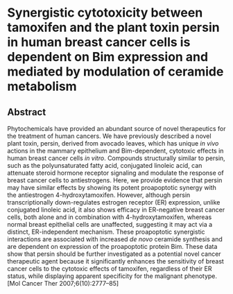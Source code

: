 # Synergistic cytotoxicity between tamoxifen and the plant toxin persin in human breast cancer cells is dependent on Bim expression and mediated by modulation of ceramide metabolism

## Abstract

Phytochemicals have provided an abundant source of novel therapeutics for the treatment of human cancers. We have previously described a novel plant toxin, persin, derived from avocado leaves, which has unique _in vivo_ actions in the mammary epithelium and Bim-dependent, cytotoxic effects in human breast cancer cells _in vitro_. Compounds structurally similar to persin, such as the polyunsaturated fatty acid, conjugated linoleic acid, can attenuate steroid hormone receptor signaling and modulate the response of breast cancer cells to antiestrogens. Here, we provide evidence that persin may have similar effects by showing its potent proapoptotic synergy with the antiestrogen 4-hydroxytamoxifen. However, although persin transcriptionally down-regulates estrogen receptor (ER) expression, unlike conjugated linoleic acid, it also shows efficacy in ER-negative breast cancer cells, both alone and in combination with 4-hydroxytamoxifen, whereas normal breast epithelial cells are unaffected, suggesting it may act via a distinct, ER-independent mechanism. These proapoptotic synergistic interactions are associated with increased _de novo_ ceramide synthesis and are dependent on expression of the proapoptotic protein Bim. These data show that persin should be further investigated as a potential novel cancer therapeutic agent because it significantly enhances the sensitivity of breast cancer cells to the cytotoxic effects of tamoxifen, regardless of their ER status, while displaying apparent specificity for the malignant phenotype. [Mol Cancer Ther 2007;6(10):2777–85] 